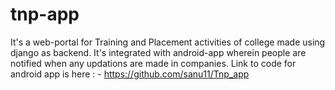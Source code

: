 # tnp-app
It's a web-portal for Training and Placement activities of college made using django as backend.
It's integrated with android-app wherein people are notified when any updations are made in companies.
Link to code for android app is here : - https://github.com/sanu11/Tnp_app
